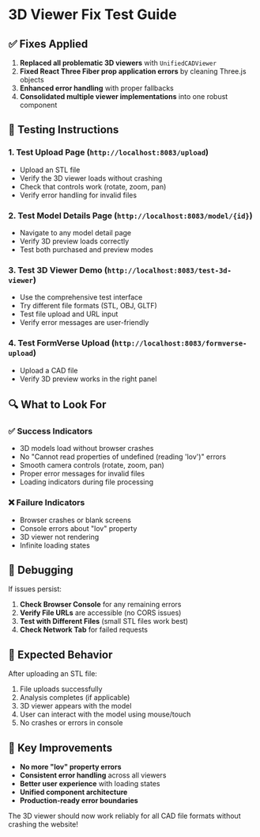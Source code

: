 # 3D Viewer Fix Test Guide

## ✅ **Fixes Applied**

1. **Replaced all problematic 3D viewers** with `UnifiedCADViewer`
2. **Fixed React Three Fiber prop application errors** by cleaning Three.js objects
3. **Enhanced error handling** with proper fallbacks
4. **Consolidated multiple viewer implementations** into one robust component

## 🧪 **Testing Instructions**

### 1. **Test Upload Page** (`http://localhost:8083/upload`)
- Upload an STL file
- Verify the 3D viewer loads without crashing
- Check that controls work (rotate, zoom, pan)
- Verify error handling for invalid files

### 2. **Test Model Details Page** (`http://localhost:8083/model/{id}`)
- Navigate to any model detail page
- Verify 3D preview loads correctly
- Test both purchased and preview modes

### 3. **Test 3D Viewer Demo** (`http://localhost:8083/test-3d-viewer`)
- Use the comprehensive test interface
- Try different file formats (STL, OBJ, GLTF)
- Test file upload and URL input
- Verify error messages are user-friendly

### 4. **Test FormVerse Upload** (`http://localhost:8083/formverse-upload`)
- Upload a CAD file
- Verify 3D preview works in the right panel

## 🔍 **What to Look For**

### ✅ **Success Indicators**
- 3D models load without browser crashes
- No "Cannot read properties of undefined (reading 'lov')" errors
- Smooth camera controls (rotate, zoom, pan)
- Proper error messages for invalid files
- Loading indicators during file processing

### ❌ **Failure Indicators**
- Browser crashes or blank screens
- Console errors about "lov" property
- 3D viewer not rendering
- Infinite loading states

## 🐛 **Debugging**

If issues persist:

1. **Check Browser Console** for any remaining errors
2. **Verify File URLs** are accessible (no CORS issues)
3. **Test with Different Files** (small STL files work best)
4. **Check Network Tab** for failed requests

## 📝 **Expected Behavior**

After uploading an STL file:
1. File uploads successfully
2. Analysis completes (if applicable)
3. 3D viewer appears with the model
4. User can interact with the model using mouse/touch
5. No crashes or errors in console

## 🎯 **Key Improvements**

- **No more "lov" property errors**
- **Consistent error handling** across all viewers
- **Better user experience** with loading states
- **Unified component architecture**
- **Production-ready error boundaries**

The 3D viewer should now work reliably for all CAD file formats without crashing the website!
